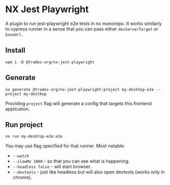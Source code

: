 # NX Jest Playwright

A plugin to run jest-playwright e2e tests in nx monorepo.
It works similarly to cypress runner in a sense that you can pass either `devServerTarget` or `baseUrl`.

## Install

```
npm i -D @trades-org/nx-jest-playwright
```

## Generate

```
nx generate @trades-org/nx-jest-playwright:project my-desktop-e2e --project my-destkop
```

Providing `project` flag will generate a config that targets this frontend application.

## Run project

```
nx run my-desktop-e2e:e2e
```

You may use flag specified for that runner. Most notable:
* `--watch`
* `--slowMo 1000` - so that you can see what is happening.
* `--headless false` - will start browser.
* `--devtools` - just like headless but will also open devtools (works only in chrome).

